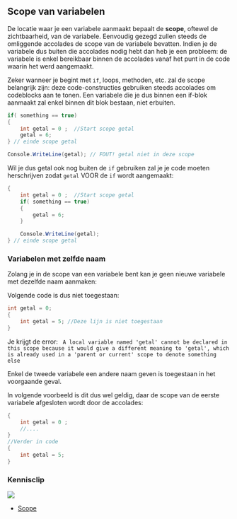 ## Scope van variabelen

De locatie waar je een variabele aanmaakt bepaalt de **scope**, oftewel de zichtbaarheid, van de variabele.
Eenvoudig gezegd zullen steeds de omliggende accolades de scope van de variabele bevatten. Indien je de variabele dus buiten die accolades nodig hebt dan heb je een probleem: de variabele is enkel bereikbaar binnen de accolades vanaf het punt in de code waarin het werd aangemaakt.

Zeker wanneer je begint met ``if``, loops, methoden, etc. zal de scope belangrijk zijn: deze code-constructies gebruiken steeds accolades om codeblocks aan te tonen. Een variabele die je dus binnen een if-blok aanmaakt zal enkel binnen dit blok bestaan, niet erbuiten.
```csharp
if( something == true)
{
    int getal = 0 ;  //Start scope getal
    getal = 6;
} // einde scope getal

Console.WriteLine(getal); // FOUT! getal niet in deze scope
```

Wil je dus getal ook nog buiten de ``if`` gebruiken zal je je code moeten herschrijven zodat ``getal`` VOOR de ``if`` wordt aangemaakt:

```csharp
{
    int getal = 0 ;  //Start scope getal
    if( something == true)
    {
        getal = 6;
    } 

    Console.WriteLine(getal); 
} // einde scope getal
```

### Variabelen met zelfde naam
Zolang je in de scope van een variabele bent kan je geen nieuwe variabele met dezelfde naam aanmaken:

Volgende code is dus niet toegestaan:
```csharp
int getal = 0;
{
    int getal = 5; //Deze lijn is niet toegestaan
}
```
Je krijgt de error:
`` A local variable named 'getal' cannot be declared in this scope because it would give a different meaning to 'getal', which is already used in a 'parent or current' scope to denote something else`` 

Enkel de tweede variabele een andere naam geven is toegestaan in het voorgaande geval.

In volgende voorbeeld is dit dus wel geldig, daar de scope van de eerste variabele afgesloten wordt door de accolades:
```csharp
{
    int getal = 0 ;
    //....
}
//Verder in code
{
    int getal = 5;
}
```


<!---NOBOOKSTART--->
### Kennisclip
![](../assets/infoclip.png)
* [Scope ](https://ap.cloud.panopto.eu/Panopto/Pages/Viewer.aspx?id=20538981-ceaf-4129-a54a-a91100c81b2f)
<!---NOBOOKEND--->
